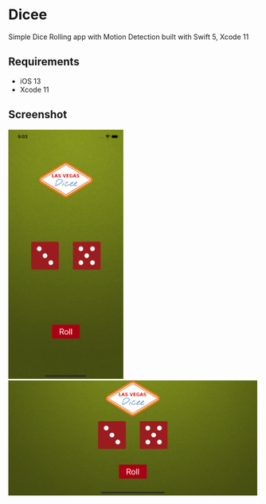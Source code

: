 # Dicee

Simple Dice Rolling app with Motion Detection built with Swift 5, Xcode 11

## Requirements

- iOS 13
- Xcode 11

## Screenshot

<img src="https://github.com/julienshim/Dicee-App/blob/master/screenshot-portrait.png?raw=true" height="500">

<img src="https://github.com/julienshim/Dicee-App/blob/master/screenshot-landscape.png?raw=true" width="500">

